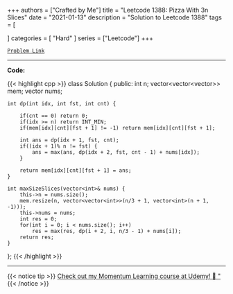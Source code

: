 
+++
authors = ["Crafted by Me"]
title = "Leetcode 1388: Pizza With 3n Slices"
date = "2021-01-13"
description = "Solution to Leetcode 1388"
tags = [
    
]
categories = [
    "Hard"
]
series = ["Leetcode"]
+++



[`Problem Link`](https://leetcode.com/problems/pizza-with-3n-slices/description/)

---

**Code:**

{{< highlight cpp >}}
class Solution {
public:
    int n;
    vector<vector<vector<int>>> mem;
    vector<int> nums;
    
    int dp(int idx, int fst, int cnt) {

        if(cnt == 0) return 0;
        if(idx >= n) return INT_MIN;
        if(mem[idx][cnt][fst + 1] != -1) return mem[idx][cnt][fst + 1];
        
        int ans = dp(idx + 1, fst, cnt);
        if((idx + 1)% n != fst) {
            ans = max(ans, dp(idx + 2, fst, cnt - 1) + nums[idx]);
        }

        return mem[idx][cnt][fst + 1] = ans;
    }
    
    int maxSizeSlices(vector<int>& nums) {
        this->n = nums.size();
        mem.resize(n, vector<vector<int>>(n/3 + 1, vector<int>(n + 1, -1)));
        this->nums = nums;
        int res = 0;
        for(int i = 0; i < nums.size(); i++)
            res = max(res, dp(i + 2, i, n/3 - 1) + nums[i]);
        return res;
    }
};
{{< /highlight >}}


---


{{< notice tip >}}
[Check out my Momentum Learning course at Udemy! 🚀 "](https://www.udemy.com/course/blind-75-the-data-structures-and-algorithms-essentials/)
{{< /notice >}}

